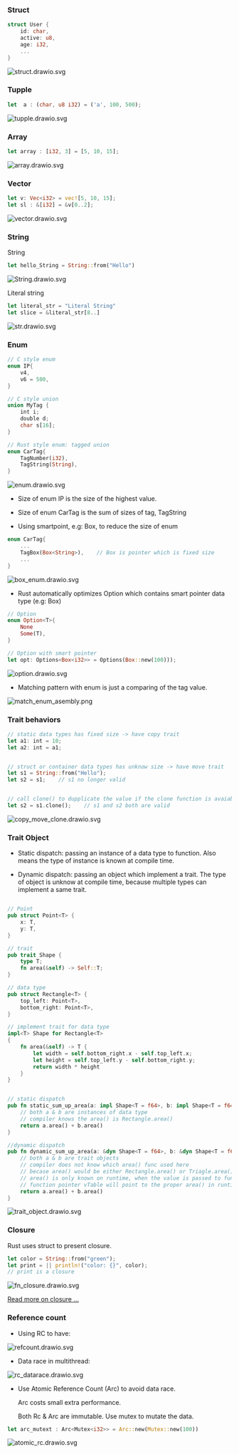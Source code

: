 ### Struct
```rust
struct User {
    id: char,
    active: u8,
    age: i32,
    ...
}
```
![struct.drawio.svg](images/struct.drawio.svg "Memory layout of struct")

### Tupple

``` rust
let  a : (char, u8 i32) = ('a', 100, 500);
```
![tupple.drawio.svg](images/tupple.drawio.svg "Memory layout of tupple")


### Array


``` rust
let array : [i32, 3] = [5, 10, 15];
```
![array.drawio.svg](images/array.drawio.svg "Memory layout of array")


### Vector


``` rust
let v: Vec<i32> = vec![5, 10, 15];
let sl : &[i32] = &v[0..2];
```
![vector.drawio.svg](images/vector.drawio.svg "Memory layout of vector")


### String

String
``` rust
let hello_String = String::from("Hello")
```
![String.drawio.svg](images/String.drawio.svg "Memory layout of String")


Literal string
``` rust
let literal_str = "Literal String"
let slice = &literal_str[8..]
```
![str.drawio.svg](images/str.drawio.svg "Memory layout of str")

### Enum
``` rust
// C style enum
enum IP{
	v4,
	v6 = 500,
}

// C style union
union MyTag {
    int i;
    double d;
    char s[16];
}

// Rust style enum: tagged union
enum CarTag{
	TagNumber(i32),
	TagString(String),
}
```
![enum.drawio.svg](images/enum.drawio.svg "Memory layout of enum")

* Size of enum IP is the size of the highest value.

* Size of enum CarTag is the sum of sizes of tag, TagString

* Using smartpoint, e.g: Box, to reduce the size of enum

```rust
enum CarTag{
    ...
	TagBox(Box<String>),    // Box is pointer which is fixed size
    ...
}
```
![box_enum.drawio.svg](images/box_enum.drawio.svg "Memory layout of enum with box")

* Rust automatically optimizes Option which contains smart pointer data type (e.g: Box)
```rust
// Option
enum Option<T>{
	None
	Some(T),
}

// Option with smart pointer
let opt: Options<Box<i32>> = Options(Box::new(100)));
```
![option.drawio.svg](images/option.drawio.svg "Memory layout of option")


* Matching pattern with enum is just a comparing of the tag value.

![match_enum_asembly.png](images/match_enum_asembly.png "Asmebly of Matching pattern")


### Trait behaviors


```rust
// static data types has fixed size -> have copy trait
let a1: int = 10;
let a2: int = a1;


// struct or container data types has unknow size -> have move trait
let s1 = String::from("Hello");
let s2 = s1;    // s1 no longer valid


// call clone() to dupplicate the value if the clone function is avaiable
let s2 = s1.clone();    // s1 and s2 both are valid
```

![copy_move_clone.drawio.svg](images/copy_move_clone.drawio.svg "Some trait's behaviors")


### Trait Object


* Static dispatch: passing an instance of a data type to function. Also means the type of instance is known at compile time.

* Dynamic dispatch: passing an object which implement a trait. The type of object is unknow at compile time, because multiple types can implement a same trait.


```rust

// Point
pub struct Point<T> {
    x: T,
    y: T,
}

// trait
pub trait Shape {
    type T;
    fn area(&self) -> Self::T;
}

// data type
pub struct Rectangle<T> {
    top_left: Point<T>,
    bottom_right: Point<T>,
}

// implement trait for data type
impl<T> Shape for Rectangle<T>
{
    fn area(&self) -> T {
        let width = self.bottom_right.x - self.top_left.x;
        let height = self.top_left.y - self.bottom_right.y;
        return width * height
    }
}


// static dispatch
pub fn static_sum_up_area(a: impl Shape<T = f64>, b: impl Shape<T = f64>) -> (f64, f64) {
    // both a & b are instances of data type
    // compiler knows the area() is Rectangle.area()
    return a.area() + b.area()
}

//dynamic dispatch
pub fn dynamic_sum_up_area(a: &dyn Shape<T = f64>, b: &dyn Shape<T = f64>) -> (f64, f64) {
    // both a & b are trait objects
    // compiler does not know which area() func used here
    // becase area() would be either Rectangle.area() or Triagle.area()
    // area() is only known on runtime, when the value is passed to func
    // function pointer vTable will point to the proper area() in runtime 
    return a.area() + b.area()
}
```

![trait_object.drawio.svg](images/trait_object.drawio.svg "Memory map of Trait Object")


### Closure

Rust uses struct to present closure.

```rust
let color = String::from("green");
let print = || println!("color: {}", color);  
// print is a closure
```

![fn_closure.drawio.svg](images/fn_closure.drawio.svg "Memory map of closure as Fn Trait Object")

[Read more on closure ...](../closure/closure.md)



### Reference count

* Using RC to have:

![refcount.drawio.svg](images/refcount.drawio.svg "Memory map of Reference count")

* Data race in multithread:

![rc_datarace.drawio.svg](images/rc_datarace.drawio.svg "Data race")

* Use Atomic Reference Count (Arc) to avoid data race.

    Arc costs small extra performance.

    Both Rc & Arc are immutable. Use mutex to mutate the data.
```rust
let arc_mutext : Arc<Mutex<i32>> = Arc::new(Mutex::new(100))
```

![atomic_rc.drawio.svg](images/atomic_rc.drawio.svg "Atomic Refernce Count")

